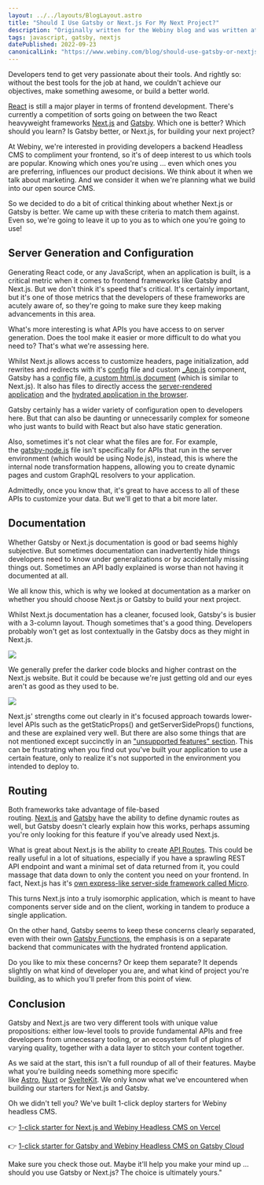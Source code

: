 ```yaml
---
layout: ../../layouts/BlogLayout.astro
title: "Should I Use Gatsby or Next.js For My Next Project?"
description: "Originally written for the Webiny blog and was written at a time when Gatsby was experiencing a bit of a resurgence. By writing it, I was hoping to tap into this renewed interest and provide value by highlighting the differences and advantages to each tool."
tags: javascript, gatsby, nextjs
datePublished: 2022-09-23
canonicalLink: "https://www.webiny.com/blog/should-use-gatsby-or-nextjs/"
---
```


Developers tend to get very passionate about their tools. And rightly so: without the best tools for the job at hand, we couldn't achieve our objectives, make something awesome, or build a better world.

[React](https://reactjs.org/) is still a major player in terms of frontend development. There's currently a competition of sorts going on between the two React heavyweight frameworks [Next.js](https://nextjs.org/) and [Gatsby](https://www.gatsbyjs.com/). Which one is better? Which should you learn? Is Gatsby better, or Next.js, for building your next project?

At Webiny, we're interested in providing developers a backend Headless CMS to compliment your frontend, so it's of deep interest to us which tools are popular. Knowing which ones you're using ... even which ones you are preferring, influences our product decisions. We think about it when we talk about marketing. And we consider it when we're planning what we build into our open source CMS.

So we decided to do a bit of critical thinking about whether Next.js or Gatsby is better. We came up with these criteria to match them against. Even so, we're going to leave it up to you as to which one you're going to use!

## Server Generation and Configuration

Generating React code, or any JavaScript, when an application is built, is a critical metric when it comes to frontend frameworks like Gatsby and Next.js. But we don't think it's speed that's critical. It's certainly important, but it's one of those metrics that the developers of these frameworks are acutely aware of, so they're going to make sure they keep making advancements in this area.

What's more interesting is what APIs you have access to on server generation. Does the tool make it easier or more difficult to do what you need to? That's what we're assessing here.

Whilst Next.js allows access to customize headers, page initialization, add rewrites and redirects with it's [config](https://nextjs.org/docs/api-reference/next.config.js/introduction) file and custom [\_App.js](https://nextjs.org/docs/advanced-features/custom-app) component, Gatsby has a [config](https://www.gatsbyjs.com/docs/reference/config-files/gatsby-config/) file, [a custom html.js document](https://www.gatsbyjs.com/docs/custom-html/) (which is similar to Next.js). It also has files to directly access the [server-rendered application](https://www.gatsbyjs.com/docs/recipes/pages-layouts/#project-structure) and the [hydrated application in the browser](https://www.gatsbyjs.com/docs/reference/config-files/gatsby-browser/).

Gatsby certainly has a wider variety of configuration open to developers here. But that can also be daunting or unnecessarily complex for someone who just wants to build with React but also have static generation.

Also, sometimes it's not clear what the files are for. For example, the [gatsby-node.js](https://www.gatsbyjs.com/docs/reference/config-files/gatsby-node/) file isn't specifically for APIs that run in the server environment (which would be using Node.js), instead, this is where the internal node transformation happens, allowing you to create dynamic pages and custom GraphQL resolvers to your application.

Admittedly, once you know that, it's great to have access to all of these APIs to customize your data. But we'll get to that a bit more later.

## Documentation

Whether Gatsby or Next.js documentation is good or bad seems highly subjective. But sometimes documentation can inadvertently hide things developers need to know under generalizations or by accidentally missing things out. Sometimes an API badly explained is worse than not having it documented at all.

We all know this, which is why we looked at documentation as a marker on whether you should choose Next.js or Gatsby to build your next project.

Whilst Next.js documentation has a cleaner, focused look, Gatsby's is busier with a 3-column layout. Though sometimes that's a good thing. Developers probably won't get as lost contextually in the Gatsby docs as they might in Next.js.

![](https://d13mv7x44wu31f.cloudfront.net/files/8lawfhqlz-gatsby-docs-site.png)

We generally prefer the darker code blocks and higher contrast on the Next.js website. But it could be because we're just getting old and our eyes aren't as good as they used to be.

![](https://d13mv7x44wu31f.cloudfront.net/files/8lawfhtvw-nextjs-docs-site.png)

Next.js' strengths come out clearly in it's focused approach towards lower-level APIs such as the getStaticProps() and getServerSideProps() functions, and these are explained very well. But there are also some things that are not mentioned except succinctly in an ["unsupported features" section](https://nextjs.org/docs/advanced-features/static-html-export#unsupported-features). This can be frustrating when you find out you've built your application to use a certain feature, only to realize it's not supported in the environment you intended to deploy to.

## Routing

Both frameworks take advantage of file-based routing. [Next.js](https://nextjs.org/docs/routing/dynamic-routes) and [Gatsby](https://www.gatsbyjs.com/docs/how-to/routing/creating-routes/#dynamic-and-authenticated-routing) have the ability to define dynamic routes as well, but Gatsby doesn't clearly explain how this works, perhaps assuming you're only looking for this feature if you've already used Next.js.

What is great about Next.js is the ability to create [API Routes](https://nextjs.org/docs/api-routes/introduction). This could be really useful in a lot of situations, especially if you have a sprawling REST API endpoint and want a minimal set of data returned from it, you could massage that data down to only the content you need on your frontend. In fact, Next.js has it's [own express-like server-side framework called Micro](https://github.com/vercel/micro).

This turns Next.js into a truly isomorphic application, which is meant to have components server side and on the client, working in tandem to produce a single application.

On the other hand, Gatsby seems to keep these concerns clearly separated, even with their own [Gatsby Functions](https://www.gatsbyjs.com/products/cloud/functions), the emphasis is on a separate backend that communicates with the hydrated frontend application.

Do you like to mix these concerns? Or keep them separate? It depends slightly on what kind of developer you are, and what kind of project you're building, as to which you'll prefer from this point of view.

## Conclusion

Gatsby and Next.js are two very different tools with unique value propositions: either low-level tools to provide fundamental APIs and free developers from unnecessary tooling, or an ecosystem full of plugins of varying quality, together with a data layer to stitch your content together.

As we said at the start, this isn't a full roundup of all of their features. Maybe what you're building needs something more specific like [Astro](https://astro.build/), [Nuxt](https://nuxtjs.org/) or [SvelteKit](https://kit.svelte.dev/). We only know what we've encountered when building our starters for Next.js and Gatsby.

Oh we didn't tell you? We've built 1-click deploy starters for Webiny headless CMS.

👉 [1-click starter for Next.js and Webiny Headless CMS on Vercel](https://github.com/webiny/nextjs-starter-webiny)

👉 [1-click starter for Gatsby and Webiny Headless CMS on Gatsby Cloud](https://www.gatsbyjs.com/dashboard/deploynow?url=https://github.com/webiny/gatsby-starter-webiny)

Make sure you check those out. Maybe it'll help you make your mind up ... should you use Gatsby or Next.js? The choice is ultimately yours."